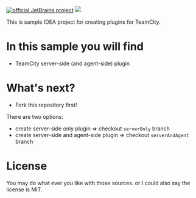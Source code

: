 [![official JetBrains project](http://jb.gg/badges/official.svg)](https://confluence.jetbrains.com/display/ALL/JetBrains+on+GitHub) 
[](https://teamcity.jetbrains.com/viewType.html?buildTypeId=TeamCityPluginsByJetBrains_Widgets_TeamCityWidgetsPlugin)![](http://teamcity.jetbrains.com/app/rest/builds/buildType:TeamCityPluginsByJetBrains_Widgets_TeamCityWidgetsPlugin/statusIcon.svg)

This is sample IDEA project for creating plugins for TeamCity.

In this sample you will find
=============================
- TeamCity server-side (and agent-side) plugin

What's next? 
=============
 - Fork this repository first!

There are two options:
 - create server-side only plugin   =>  checkout `serverOnly` branch
 - create server-side and agent-side plugin => checkout `serverAndAgent` branch


License
=======
You may do what ever you like with those sources. 
or I could also say the license is MIT.
